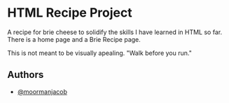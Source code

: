 # HTML Recipe Project

A recipe for brie cheese to solidify the skills
I have learned in HTML so far. There is a home
page and a Brie Recipe page.

This is not meant to be visually apealing. "Walk before you run."

## Authors

- [@moormanjacob](https://github.com/moormanjacob)